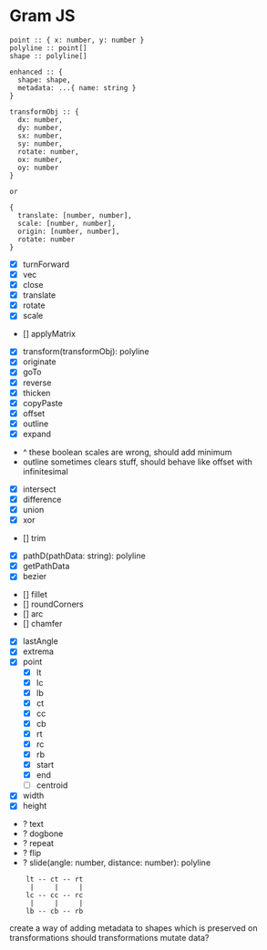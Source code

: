 # Gram JS

```
point :: { x: number, y: number }
polyline :: point[]
shape :: polyline[]

enhanced :: { 
  shape: shape, 
  metadata: ...{ name: string } 
}

transformObj :: {
  dx: number,
  dy: number,
  sx: number,
  sy: number,
  rotate: number,
  ox: number,
  oy: number
}

or

{
  translate: [number, number],
  scale: [number, number],
  origin: [number, number],
  rotate: number
}
```

- [x] turnForward
- [x] vec
- [x] close
- [x] translate
- [x] rotate
- [x] scale
- [] applyMatrix
- [x] transform(transformObj): polyline
- [x] originate
- [x] goTo
- [x] reverse
- [x] thicken
- [x] copyPaste
- [x] offset
- [x] outline
- [x] expand
- ^ these boolean scales are wrong, should add minimum
- outline sometimes clears stuff, should behave like offset with infinitesimal
- [x] intersect
- [x] difference
- [x] union
- [x] xor
- [] trim
- [x] pathD(pathData: string): polyline
- [x] getPathData
- [x] bezier
- [] fillet
- [] roundCorners
- [] arc
- [] chamfer

- [x] lastAngle
- [x] extrema
- [x] point
  - [x] lt
  - [x] lc
  - [x] lb
  - [x] ct
  - [x] cc
  - [x] cb
  - [x] rt
  - [x] rc
  - [x] rb
  - [x] start
  - [x] end
  - [ ] centroid
- [x] width
- [x] height

- ? text
- ? dogbone
- ? repeat
- ? flip
- ? slide(angle: number, distance: number): polyline


```
    lt -- ct -- rt 
     |     |     |        
    lc -- cc -- rc   
     |     |     |      
    lb -- cb -- rb 
``` 


create a way of adding metadata to shapes which is preserved on transformations
should transformations mutate data?
